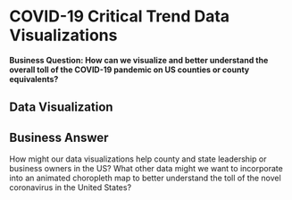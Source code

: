 # COVID-19 Critical Trend Data Visualizations

**Business Question: How can we visualize and better understand the overall toll of the COVID-19 pandemic on US counties or county equivalents?** 

## Data Visualization

## Business Answer
How might our data visualizations help county and state leadership or business owners in the US? What other data might we want to incorporate into an animated choropleth map to better understand the toll of the novel coronavirus in the United States?
